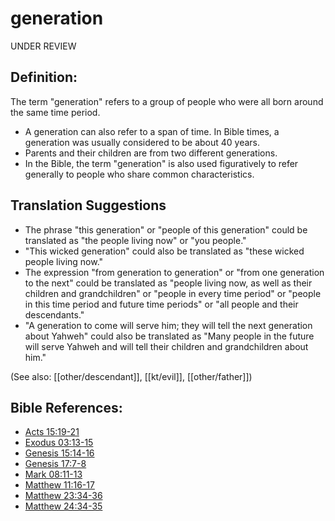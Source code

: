 # generation #
UNDER REVIEW

## Definition: ##

The term "generation" refers to a group of people who were all born around the same time period.

 * A generation can also refer to a span of time. In Bible times, a generation was usually considered to be about 40 years.
 * Parents and their children are from two different generations.
 * In the Bible, the term "generation" is also used figuratively to refer generally to people who share common characteristics. 

## Translation Suggestions ##

 * The phrase "this generation" or "people of this generation" could be translated as "the people living now" or "you people."
 * "This wicked generation" could also be translated as "these wicked people living now."
 * The expression "from generation to generation" or "from one generation to the next" could be translated as "people living now, as well as their children and grandchildren" or "people in every time period" or "people in this time period and future time periods" or "all people and their descendants."
 * "A generation to come will serve him; they will tell the next generation about Yahweh" could also be translated as "Many people in the future will serve Yahweh and will tell their children and grandchildren about him."

(See also: [[other/descendant]], [[kt/evil]], [[other/father]])

## Bible References: ##

* [Acts 15:19-21](en/tn/act/help/15/19)
* [Exodus 03:13-15](en/tn/exo/help/03/13)
* [Genesis 15:14-16](en/tn/gen/help/15/14)
* [Genesis 17:7-8](en/tn/gen/help/17/07)
* [Mark 08:11-13](en/tn/mrk/help/08/11)
* [Matthew 11:16-17](en/tn/mat/help/11/16)
* [Matthew 23:34-36](en/tn/mat/help/23/34)
* [Matthew 24:34-35](en/tn/mat/help/24/34)